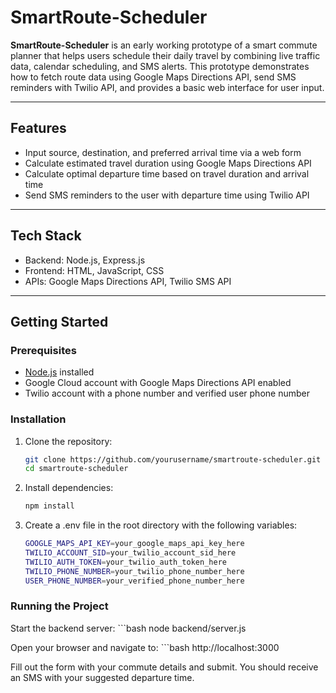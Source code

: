 # SmartRoute-Scheduler

**SmartRoute-Scheduler** is an early working prototype of a smart commute planner that helps users schedule their daily travel by combining live traffic data, calendar scheduling, and SMS alerts. This prototype demonstrates how to fetch route data using Google Maps Directions API, send SMS reminders with Twilio API, and provides a basic web interface for user input.

---

## Features

- Input source, destination, and preferred arrival time via a web form
- Calculate estimated travel duration using Google Maps Directions API
- Calculate optimal departure time based on travel duration and arrival time
- Send SMS reminders to the user with departure time using Twilio API

---

## Tech Stack

- Backend: Node.js, Express.js
- Frontend: HTML, JavaScript, CSS
- APIs: Google Maps Directions API, Twilio SMS API

---

## Getting Started

### Prerequisites

- [Node.js](https://nodejs.org/) installed
- Google Cloud account with Google Maps Directions API enabled
- Twilio account with a phone number and verified user phone number

### Installation

1. Clone the repository:

   ```bash
   git clone https://github.com/yourusername/smartroute-scheduler.git
   cd smartroute-scheduler
 2. Install dependencies:
    ```bash
    npm install

3. Create a .env file in the root directory with the following variables:
    ```bash
    GOOGLE_MAPS_API_KEY=your_google_maps_api_key_here
    TWILIO_ACCOUNT_SID=your_twilio_account_sid_here
    TWILIO_AUTH_TOKEN=your_twilio_auth_token_here
    TWILIO_PHONE_NUMBER=your_twilio_phone_number_here
    USER_PHONE_NUMBER=your_verified_phone_number_here

###  Running the Project

Start the backend server:
    ```bash
    node backend/server.js
    

Open your browser and navigate to:
    ```bash
    http://localhost:3000
    

Fill out the form with your commute details and submit. You should receive an SMS with your suggested departure time.